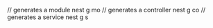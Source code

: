 

// generates a module
nest g mo
// generates a controller
nest g co
// generates a service
nest g s